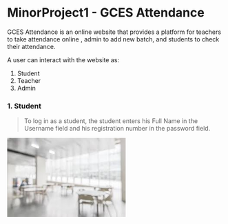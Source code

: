 # MinorProject1 - GCES Attendance

GCES Attendance is an online website that provides a platform for teachers to take attendance online , admin to add new batch, and students to check their attendance.

A user can interact with the website as:
1. Student
2. Teacher
3. Admin

### 1. Student

> To log in as a student, the student enters his Full Name in the Username field and his registration number in the password field. 

![Home Page](/Images/addstd.jpg)



